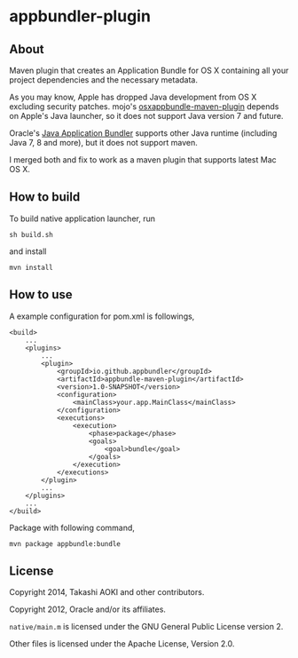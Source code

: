 # appbundler-plugin

## About

Maven plugin that creates an Application Bundle for OS X containing all your project dependencies and the necessary metadata.

As you may know, Apple has dropped Java development from OS X excluding security patches.
mojo's [osxappbundle-maven-plugin](http://mojo.codehaus.org/osxappbundle-maven-plugin/) depends on Apple's Java launcher, so it does not support Java version 7 and future.

Oracle's [Java Application Bundler](https://java.net/projects/appbundler) supports other Java runtime (including Java 7, 8 and more), but it does not support maven.

I merged both and fix to work as a maven plugin that supports latest Mac OS X.

## How to build

To build native application launcher, run

```
sh build.sh
```

and install

```
mvn install
```

## How to use

A example configuration for pom.xml is followings,


```
<build>
    ...
    <plugins>
        ...
        <plugin>
            <groupId>io.github.appbundler</groupId>
            <artifactId>appbundle-maven-plugin</artifactId>
            <version>1.0-SNAPSHOT</version>
            <configuration>
                <mainClass>your.app.MainClass</mainClass>
            </configuration>
            <executions>
                <execution>
                    <phase>package</phase>
                    <goals>
                        <goal>bundle</goal>
                    </goals>
                </execution>
            </executions>
        </plugin>
        ...
    </plugins>
    ...
</build>
```

Package with following command,

```
mvn package appbundle:bundle
```

## License

Copyright 2014, Takashi AOKI and other contributors.

Copyright 2012, Oracle and/or its affiliates.

`native/main.m` is licensed under the GNU General Public License version 2.

Other files is licensed under the Apache License, Version 2.0.
